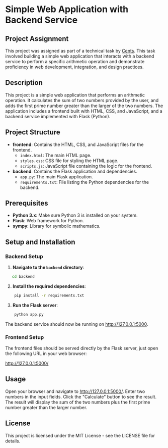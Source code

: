 # Simple Web Application with Backend Service

## Project Assignment

This project was assigned as part of a technical task by [Cents](https://www.centsdonations.com/). This task involved building a simple web application that interacts with a backend service to perform a specific arithmetic operation and demonstrate proficiency in web development, integration, and design practices.


## Description

This project is a simple web application that performs an arithmetic operation. It calculates the sum of two numbers provided by the user, and adds the first prime number greater than the larger of the two numbers. The application includes a frontend built with HTML, CSS, and JavaScript, and a backend service implemented with Flask (Python).

## Project Structure

- **frontend**: Contains the HTML, CSS, and JavaScript files for the frontend.
  - `index.html`: The main HTML page.
  - `styles.css`: CSS file for styling the HTML page.
  - `scripts.js`: JavaScript file containing the logic for the frontend.
- **backend**: Contains the Flask application and dependencies.
  - `app.py`: The main Flask application.
  - `requirements.txt`: File listing the Python dependencies for the backend.

## Prerequisites

- **Python 3.x**: Make sure Python 3 is installed on your system.
- **Flask**: Web framework for Python.
- **sympy**: Library for symbolic mathematics.

## Setup and Installation

### Backend Setup

1. **Navigate to the `backend` directory**:

```bash
   cd backend
```

2. **Install the required dependencies**:

```bash
    pip install -r requirements.txt
```

3. **Run the Flask server**:

```bash
    python app.py
```

The backend service should now be running on http://127.0.0.1:5000.

### Frontend Setup
The frontend files should be served directly by the Flask server, just open the following URL in your web browser:

http://127.0.0.1:5000/

## Usage
Open your browser and navigate to http://127.0.0.1:5000/.
Enter two numbers in the input fields.
Click the "Calculate" button to see the result. The result will display the sum of the two numbers plus the first prime number greater than the larger number.

## License
This project is licensed under the MIT License - see the LICENSE file for details.
